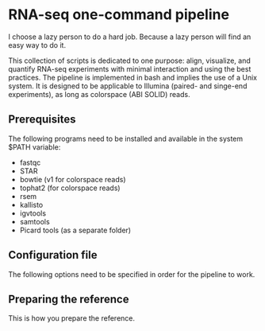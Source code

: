 # RNA-seq one-command pipeline 
<right>I choose a lazy person to do a hard job. Because a lazy person will find an easy way to do it.</right>

This collection of scripts is dedicated to one purpose: align, visualize, and quantify RNA-seq experiments with minimal interaction and using the best practices. The pipeline is implemented in bash and implies the use of a Unix system. It is designed to be applicable to Illumina (paired- and singe-end experiments), as long as colorspace (ABI SOLID) reads. 

## Prerequisites
The following programs need to be installed and available in the system $PATH variable:
* fastqc
* STAR
* bowtie (v1 for colorspace reads)
* tophat2 (for colorspace reads)
* rsem
* kallisto
* igvtools
* samtools
* Picard tools (as a separate folder)

## Configuration file 
The following options need to be specified in order for the pipeline to work.

## Preparing the reference
This is how you prepare the reference. 
